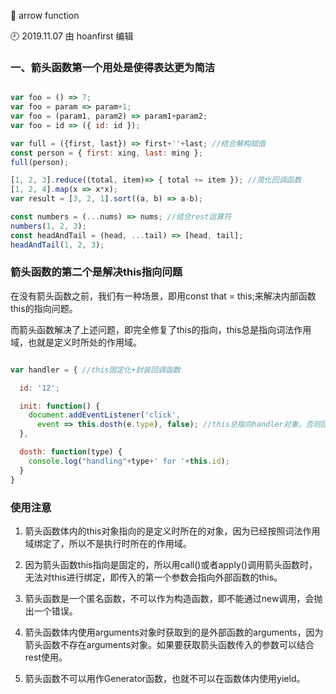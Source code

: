 🐾 arrow function

🕘 2019.11.07 由 hoanfirst 编辑

### 一、箭头函数第一个用处是使得表达更为简洁

```javascript

var foo = () => 7;
var foo = param => param+1;
var foo = (param1, param2) => param1+param2;
var foo = id => ({ id: id });

var full = ({first, last}) => first+''+last; //结合解构赋值
const person = { first: xing, last: ming };
full(person);

[1, 2, 3].reduce((total, item)=> { total += item }); //简化回调函数
[1, 2, 4].map(x => x*x);
var result = [3, 2, 1].sort((a, b) => a-b);

const numbers = (...nums) => nums; //结合rest运算符
numbers(1, 2, 3);
const headAndTail = (head, ...tail) => [head, tail];
headAndTail(1, 2, 3);

```


### 箭头函数的第二个是解决this指向问题

在没有箭头函数之前，我们有一种场景，即用const that = this;来解决内部函数this的指向问题。

而箭头函数解决了上述问题，即完全修复了this的指向，this总是指向词法作用域，也就是定义时所处的作用域。

```javascript

var handler = { //this固定化+封装回调函数

  id: '12';

  init: function() {
    document.addEventListener('click', 
      event => this.dosth(e.type), false); //this总指向handler对象，否则回掉函数在运行时指向的是document对象
  },

  dosth: function(type) {
    console.log("handling"+type+' for '+this.id);
  }
}

```

### 使用注意

1. 箭头函数体内的this对象指向的是定义时所在的对象，因为已经按照词法作用域绑定了，所以不是执行时所在的作用域。

2. 因为箭头函数this指向是固定的，所以用call()或者apply()调用箭头函数时，无法对this进行绑定，即传入的第一个参数会指向外部函数的this。

3. 箭头函数是一个匿名函数，不可以作为构造函数，即不能通过new调用，会抛出一个错误。

4. 箭头函数体内使用arguments对象时获取到的是外部函数的arguments，因为箭头函数不存在arguments对象。如果要获取箭头函数传入的参数可以结合rest使用。

5. 箭头函数不可以用作Generator函数，也就不可以在函数体内使用yield。
